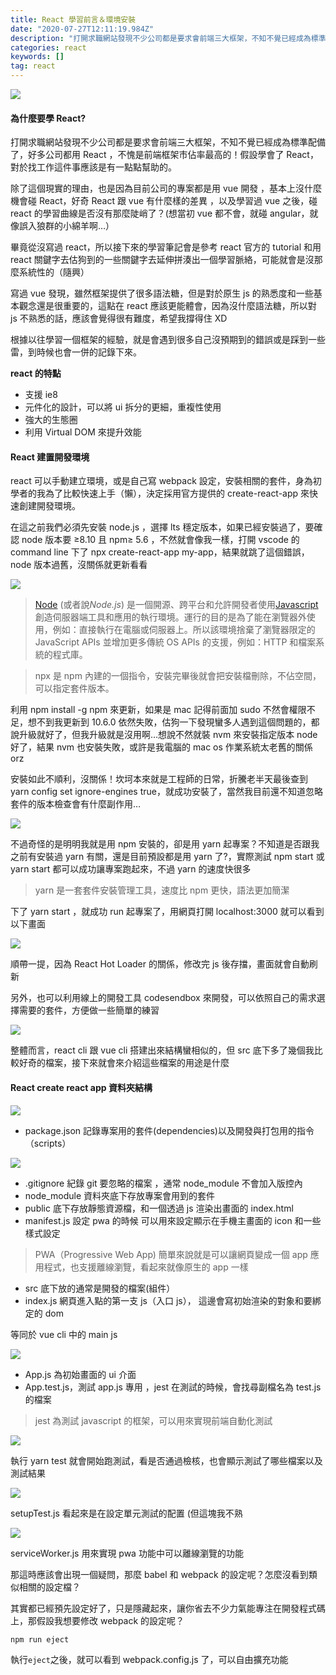 ```yaml
---
title: React 學習前言＆環境安裝
date: "2020-07-27T12:11:19.984Z"
description: "打開求職網站發現不少公司都是要求會前端三大框架，不知不覺已經成為標準配備了，好多公司都用 React ，不愧是前端框架市佔率最高的！假設學會了 React，對於找工作這件事應該是有一點點幫助的。"
categories: react
keywords: []
tag: react
---
```


![](/img/1__3TJxYt1noF5bvvYpwE__fwQ.jpeg)

#### 為什麼要學 React?

打開求職網站發現不少公司都是要求會前端三大框架，不知不覺已經成為標準配備了，好多公司都用 React ，不愧是前端框架市佔率最高的！假設學會了 React，對於找工作這件事應該是有一點點幫助的。

除了這個現實的理由，也是因為目前公司的專案都是用 vue 開發 ，基本上沒什麼機會碰 React，好奇 React 跟 vue 有什麼樣的差異 ，以及學習過 vue 之後，碰 react 的學習曲線是否沒有那麼陡峭了？(想當初 vue 都不會，就碰 angular，就像誤入狼群的小綿羊啊…）

畢竟從沒寫過 react，所以接下來的學習筆記會是參考 react 官方的 tutorial 和用 react 關鍵字去估狗到的一些關鍵字去延伸拼湊出一個學習脈絡，可能就會是沒那麼系統性的（隨興）

寫過 vue 發現，雖然框架提供了很多語法糖，但是對於原生 js 的熟悉度和一些基本觀念還是很重要的，這點在 react 應該更能體會，因為沒什麼語法糖，所以對 js 不熟悉的話，應該會覺得很有難度，希望我撐得住 XD

根據以往學習一個框架的經驗，就是會遇到很多自己沒預期到的錯誤或是踩到一些雷，到時候也會一併的記錄下來。

**react 的特點**

- 支援 ie8
- 元件化的設計，可以將 ui 拆分的更細，重複性使用
- 強大的生態圈
- 利用 Virtual DOM 來提升效能

#### React 建置開發環境

react 可以手動建立環境，或是自己寫 webpack 設定，安裝相關的套件，身為初學者的我為了比較快速上手（懶），決定採用官方提供的 create-react-app 來快速創建開發環境。

在這之前我們必須先安裝 node.js ，選擇 lts 穩定版本，如果已經安裝過了，要確認 node 版本要 ≥8.10 且 npm≥ 5.6 ，不然就會像我一樣，打開 vscode 的 command line 下了 npx create-react-app my-app，結果就跳了這個錯誤，node 版本過舊，沒關係就更新看看

![](/img/1__9fd9TMpjDJb9DAqzgK7__HA.png)

> [Node](https://nodejs.org/) (或者說*Node.js*) 是一個開源、跨平台和允許開發者使用[Javascript](https://developer.mozilla.org/en-US/docs/Glossary/JavaScript)創造伺服器端工具和應用的執行環境。運行的目的是為了能在瀏覽器外使用，例如：直接執行在電腦或伺服器上。所以該環境捨棄了瀏覽器限定的 JavaScript APIs 並增加更多傳統 OS APIs 的支援，例如：HTTP 和檔案系統的程式庫。

> npx 是 npm 內建的一個指令，安裝完畢後就會把安裝檔刪除，不佔空間，可以指定套件版本。

利用 npm install -g npm 來更新，如果是 mac 記得前面加 sudo 不然會權限不足，想不到我更新到 10.6.0 依然失敗，估狗一下發現蠻多人遇到這個問題的，都說升級就好了，但我升級就是沒用啊…想說不然就裝 nvm 來安裝指定版本 node 好了，結果 nvm 也安裝失敗，或許是我電腦的 mac os 作業系統太老舊的關係 orz

安裝如此不順利，沒關係！坎坷本來就是工程師的日常，折騰老半天最後查到 yarn config set ignore-engines true，就成功安裝了，當然我目前還不知道忽略套件的版本檢查會有什麼副作用…

![](/img/1__TVreNiZu5O1dh6FJZiQdqg.png)

不過奇怪的是明明我就是用 npm 安裝的，卻是用 yarn 起專案？不知道是否跟我之前有安裝過 yarn 有關，還是目前預設都是用 yarn 了?，實際測試 npm start 或 yarn start 都可以成功讓專案跑起來，不過 yarn 的速度快很多

> yarn 是一套套件安裝管理工具，速度比 npm 更快，語法更加簡潔

下了 yarn start ，就成功 run 起專案了，用網頁打開 localhost:3000 就可以看到以下畫面

![](/img/1__xaIS__BG__HFpjYsHjEYAybg.png)

順帶一提，因為 React Hot Loader 的關係，修改完 js 後存擋，畫面就會自動刷新

另外，也可以利用線上的開發工具 codesendbox 來開發，可以依照自己的需求選擇需要的套件，方便做一些簡單的練習

![](/img/1__CdSWib6__Y71YxtQdgi1oKw.png)

整體而言，react cli 跟 vue cli 搭建出來結構蠻相似的，但 src 底下多了幾個我比較好奇的檔案，接下來就會來介紹這些檔案的用途是什麼

#### React create react app 資料夾結構

![](/img/1__gmY1dZp3A0pyrtxd0lrU3w.png)

- package.json 記錄專案用的套件(dependencies)以及開發與打包用的指令（scripts）

![](/img/1__IzvTEjzslS9LUUZo__2UDrw.png)

- .gitignore 紀錄 git 要忽略的檔案 ，通常 node_module 不會加入版控內
- node_module 資料夾底下存放專案會用到的套件
- public 底下存放靜態資源檔，和一個透過 js 渲染出畫面的 index.html
- manifest.js 設定 pwa 的時候 可以用來設定顯示在手機主畫面的 icon 和一些樣式設定

> PWA（Progressive Web App) 簡單來說就是可以讓網頁變成一個 app 應用程式，也支援離線瀏覽，看起來就像原生的 app 一樣

- src 底下放的通常是開發的檔案(組件）
- index.js 網頁進入點的第一支 js（入口 js）， 這邊會寫初始渲染的對象和要綁定的 dom

等同於 vue cli 中的 main js

![](/img/1__V0NJjuOGKsdiXuVJQEqOPg.png)

- App.js 為初始畫面的 ui 介面
- App.test.js，測試 app.js 專用 ，jest 在測試的時候，會找尋副檔名為 test.js 的檔案

> jest 為測試 javascript 的框架，可以用來實現前端自動化測試

![](/img/1__oIJFFABFcQ8Bm7Nf0brMgA.png)

執行 yarn test 就會開始跑測試，看是否通過檢核，也會顯示測試了哪些檔案以及測試結果

![](/img/1__2Nkqnq1AIOTKEi8g__TCCSw.png)

setupTest.js 看起來是在設定單元測試的配置 (但這塊我不熟

![](/img/1__7zKt8__Kc1umLcte__G__6kGw.png)

serviceWorker.js 用來實現 pwa 功能中可以離線瀏覽的功能

那這時應該會出現一個疑問，那麼 babel 和 webpack 的設定呢？怎麼沒看到類似相關的設定檔？

其實都已經預先設定好了，只是隱藏起來，讓你省去不少力氣能專注在開發程式碼上，那假設我想要修改 webpack 的設定呢？

```bash
npm run eject
```

執行`eject`之後，就可以看到 webpack.config.js 了，可以自由擴充功能
